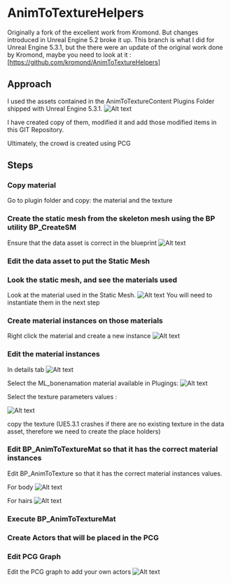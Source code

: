 # AnimToTextureHelpers

Originally a fork of the excellent work from Kromond. 
But changes introduced in Unreal Engine 5.2 broke it up.
This branch is what I did for Unreal Engine 5.3.1, but the there were an update of the original work done by Kromond, maybe you need to look at it : [https://github.com/kromond/AnimToTextureHelpers]

## Approach

I used the assets contained in the AnimToTextureContent Plugins Folder shipped with Unreal Engine 5.3.1.
![Alt text](image-7.png)

I have created copy of them, modified it and add those modified items in this GIT Repository.

Ultimately, the crowd is created using PCG

## Steps

### Copy material

Go to plugin folder and copy:
the material and the texture

### Create the static mesh from the skeleton mesh using the BP utility BP_CreateSM
Ensure that the data asset is correct in the blueprint
![Alt text](image-3.png)

### Edit the data asset to put the Static Mesh

### Look the static mesh, and see the materials used

Look at the material used in the Static Mesh. 
![Alt text](image-4.png)
You will need to instantiate them in the next step

### Create material instances on those materials
Right click the material and create a new instance
![Alt text](image-5.png)

### Edit the material instances
In details tab
![Alt text](image.png)

Select the ML_bonenamation material available in Plugings:
![Alt text](image-6.png)

Select the texture parameters values :

![Alt text](image-1.png)

copy the texture (UE5.3.1 crashes if there are no existing texture in the data asset, therefore we need to create the place holders)

### Edit BP_AnimToTextureMat so that it has the correct material instances
Edit BP_AnimToTexture so that it has the correct material instances values.


For body
![Alt text](image-8.png)

For hairs
![Alt text](image-9.png)

### Execute BP_AnimToTextureMat


### Create Actors that will be placed in the PCG

### Edit PCG Graph

Edit the PCG graph to add your own actors
![Alt text](image-11.png)
